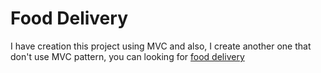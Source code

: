 # Food Delivery
I have creation this project using MVC and also, I create another one that don't use MVC pattern, you can looking 
for [food delivery](../food_delivery)